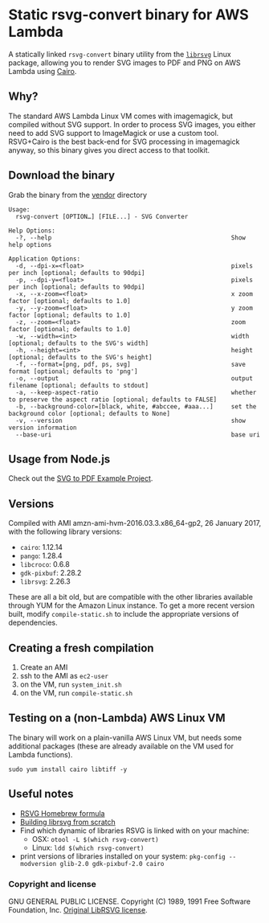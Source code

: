 # Static rsvg-convert binary for AWS Lambda

A statically linked `rsvg-convert` binary utility from the [`librsvg`](http://live.gnome.org/LibRsvg) Linux package, allowing you to render SVG images to PDF and PNG on AWS Lambda using [Cairo](https://cairographics.org).

## Why?

The standard AWS Lambda Linux VM comes with imagemagick, but compiled without SVG support. In order to process SVG images, you either need to add SVG support to ImageMagick or use a custom tool. RSVG+Cairo is the best back-end for SVG processing in imagemagick anyway, so this binary gives you direct access to that toolkit.

## Download the binary

Grab the binary from the [vendor](/vendor) directory

```
Usage:
  rsvg-convert [OPTION…] [FILE...] - SVG Converter

Help Options:
  -?, --help                                                  Show help options

Application Options:
  -d, --dpi-x=<float>                                         pixels per inch [optional; defaults to 90dpi]
  -p, --dpi-y=<float>                                         pixels per inch [optional; defaults to 90dpi]
  -x, --x-zoom=<float>                                        x zoom factor [optional; defaults to 1.0]
  -y, --y-zoom=<float>                                        y zoom factor [optional; defaults to 1.0]
  -z, --zoom=<float>                                          zoom factor [optional; defaults to 1.0]
  -w, --width=<int>                                           width [optional; defaults to the SVG's width]
  -h, --height=<int>                                          height [optional; defaults to the SVG's height]
  -f, --format=[png, pdf, ps, svg]                            save format [optional; defaults to 'png']
  -o, --output                                                output filename [optional; defaults to stdout]
  -a, --keep-aspect-ratio                                     whether to preserve the aspect ratio [optional; defaults to FALSE]
  -b, --background-color=[black, white, #abccee, #aaa...]     set the background color [optional; defaults to None]
  -v, --version                                               show version information
  --base-uri                                                  base uri
```

## Usage from Node.js

Check out the [SVG to PDF Example Project](https://github.com/claudiajs/example-projects/tree/master/svg-to-pdf-s3-converter).

## Versions
Compiled with AMI amzn-ami-hvm-2016.03.3.x86_64-gp2, 26 January 2017, with the following library versions:

* `cairo`: 1.12.14
* `pango`: 1.28.4
* `libcroco`: 0.6.8
* `gdk-pixbuf`: 2.28.2
* `librsvg`: 2.26.3

These are all a bit old, but are compatible with the other libraries available through YUM for the Amazon Linux instance. To get a more recent version built, modify `compile-static.sh` to include the appropriate versions of dependencies.

## Creating a fresh compilation

1. Create an AMI
2. ssh to the AMI as `ec2-user`
3. on the VM, run `system_init.sh`
4. on the VM, run `compile-static.sh`

## Testing on a (non-Lambda) AWS Linux VM

The binary will work on a plain-vanilla AWS Linux VM, but needs some additional packages (these are already available on the VM used for Lambda functions).

```
sudo yum install cairo libtiff -y
```


## Useful notes 

* [RSVG Homebrew formula](https://github.com/Homebrew/homebrew-core/blob/master/Formula/librsvg.rb)
* [Building librsvg from scratch](http://www.linuxfromscratch.org/blfs/view/svn/general/librsvg.html)
* Find which dynamic of libraries RSVG is linked with on your machine:
  * OSX: `otool -L $(which rsvg-convert)`
  * Linux: `ldd $(which rsvg-convert)`
* print versions of libraries installed on your system: `pkg-config --modversion glib-2.0 gdk-pixbuf-2.0 cairo`

### Copyright and license

GNU GENERAL PUBLIC LICENSE.  Copyright (C) 1989, 1991 Free Software Foundation, Inc. 
[Original LibRSVG license](https://git.gnome.org/browse/librsvg/tree/COPYING).

